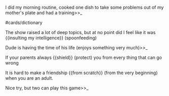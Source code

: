 I did my morning routine, cooked one dish to take some problems out of my mother's plate and had a training>>_

#cards/dictionary 

The show raised a lot of deep topics, but at no point did I feel like it was {{insulting my intelligence}} (spoonfeeding) <!--SR:!2024-03-09,26,274--> 

Dude is having the time of his life (enjoys something very much)>>_ <!--SR:!2024-03-27,40,290-->

If your parents always {{shield}} (protect) you from every thing that can go wrong <!--SR:!2024-02-06,4,275-->

It is hard to make a friendship {{from scratch}} (from the very beginning) when you are an adult. 

Nice try, but two can play this game>>_